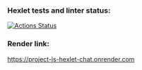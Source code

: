 ### Hexlet tests and linter status:
[![Actions Status](https://github.com/MarinaRodina/frontend-project-12/actions/workflows/hexlet-check.yml/badge.svg)](https://github.com/MarinaRodina/frontend-project-12/actions)


### Render link:
https://project-js-hexlet-chat.onrender.com
